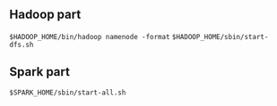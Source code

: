 ## Hadoop part
`$HADOOP_HOME/bin/hadoop namenode -format`
`$HADOOP_HOME/sbin/start-dfs.sh`

## Spark part
`$SPARK_HOME/sbin/start-all.sh`

